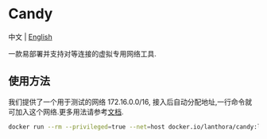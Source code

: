 # Candy

中文 | [English](README_en.md)

一款易部署并支持对等连接的虚拟专用网络工具.

## 使用方法

我们提供了一个用于测试的网络 172.16.0.0/16, 接入后自动分配地址,一行命令就可加入这个网络.更多用法请参考[文档](https://icandy.one).

```bash
docker run --rm --privileged=true --net=host docker.io/lanthora/candy:latest
```
